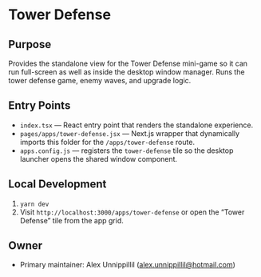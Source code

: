 # Tower Defense

## Purpose
Provides the standalone view for the Tower Defense mini-game so it can run full-screen as well as inside the desktop window manager. Runs the tower defense game, enemy waves, and upgrade logic.

## Entry Points
- `index.tsx` — React entry point that renders the standalone experience.
- `pages/apps/tower-defense.jsx` — Next.js wrapper that dynamically imports this folder for the `/apps/tower-defense` route.
- `apps.config.js` — registers the `tower-defense` tile so the desktop launcher opens the shared window component.

## Local Development
1. `yarn dev`
2. Visit `http://localhost:3000/apps/tower-defense` or open the “Tower Defense” tile from the app grid.

## Owner
- Primary maintainer: Alex Unnippillil (alex.unnippillil@hotmail.com)
